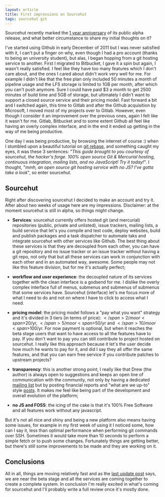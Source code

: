 ```yaml
---
layout: article
title: First impressions on Sourcehut
tags: sourcehut git
---
```


Sourcehut recently marked the [1 year anniversary](https://sourcehut.org/blog/2019-11-15-sourcehut-1-year-alpha/) of
its public alpha release, and what better circumstance to share my initial thoughts on it?

I've started using Github in early December of 2011 but I was never satisfied with it, I can't put a finger on why,
even though I had a pro account (thanks to being an university student), but alas, I began hopping from a git hosting 
service to another. First I migrated to Bitbucket, I gave it a spin but again, I wasn't really satisfied. I feel like
they have too many features which I don't care about, and the ones I cared about didn't work very well for me. For 
example I didn't like that the free plan only included 50 minutes a month of pipeline usage and the LFS storage is 
limited to 1GB per month, after which you can't push anymore. Sure I could have paid <span>$</span>3 a month to get 
2500 minutes of build time and 5GB of storage, but ultimately I didn't want to support a closed source service and 
their pricing model. Fast forward a bit and I switched again, this time to Gitlab and after the Github acquisition by 
Microsoft, I moved most of my projects over to Gitlab. However, even though I consider it an improvement over the 
previous ones, again I felt like it wasn't for me. Gitlab, Bitbucket and to some extent Github all feel like having an
overly complex interface, and in the end it ended up getting in the way of me being productive.

One day I was being productive, by browsing the internet of course :) when I stumbled upon a beautiful tutorial on [git
rebase](https://git-rebase.io/), and something caught my eyes, it was these 3 sentences: "_This guide brought to you 
courtesy of sourcehut, the hacker's forge. 100% open source Git & Mercurial hosting, continuous integration, mailing 
lists, and no JavaScript! Try it today!_". I thought, "_mmh, an open source git hosting service with no JS? I've gotta
take a look_", so enter sourcehut.

## Sourcehut
Right after discovering sourcehut I decided to make an account and try it. After about two weeks of usage here are my
impressions. Disclaimer: at the moment sourcehut is still in alpha, so things might change.

- **Services**: sourcehut currently offers hosted git (and mercurial) repositories (public, private and unlisted), 
issue trackers, mailing lists, a build service that let's you compile and test code, deploy websites, build and 
publish packages and a task dispatcher to automate taks and integrate sourcehut with other services like Github. 
The best thing about these services is that they are decoupled from each other, you can have a git repository and no issue
tracker or an issue tracker without having a git repo, not only that but all these services can work in conjunction
with each other and in an automated way, awesome. Some people may not like this feature division, but for me it's actually
perfect;

- **workflow and user experience**: the decoupled nature of its services together with the clean interface is a godsend
for me. I dislike the overly complex interface full of menus, submenus and submenus of submenus that some services have.
Sourcehut (interface) let's me focus more of what I need to do and not on where I have to click to access what I need.

- **pricing model**: the pricing model follows a "pay what you want" strategy and it's divided in 3 tiers (in terms of
price): <span>$</span>2/mo or <span>$</span>20/yr, <span>$</span>5/mo or <span>$</span>50/yr and <span>$</span>10/mo or
<span>$</span>100/yr. For now payment is optional, but when it reaches the beta stage users that want to have access to
all the features have to pay. If you don't want to pay you can still contribute to project hosted on sourcehut. I 
really like this approach because it let's the user decide how much he wants to pay for it, and did I say they all 
offer the same features, and that you can earn free service if you contribute patches to upstream projects? 

- **transparency**: this is another strong point, I really like that Drew (the author) is always open to suggestions
and keeps an open line of communication with the community, not only by having a dedicated [mailing
list](https://lists.sr.ht/~sircmpwn/sr.ht-discuss) but by posting financial reports and "what are we up-to" style 
[posts](https://sourcehut.org/blog/). It makes me feel like being part of the development and overall evolution of the 
platform;

- **no JS and FOSS**: the icing of the cake is that it's 100% Free Software and all features work without any javascript.

But it's not all nice and shiny and being a new platform also means having some issues, for example in my first week of
using it I noticed some, how can I say it, less than optimal performance when performing git commands over SSH.
Sometimes it would take more than 10 seconds to perform a simple fetch or to push some changes. Fortunately things are
getting better, but there's still some improvements to be made and they are working on it.

## Conclusions

All in all, things are moving relatively fast and as the 
[last update post](https://sourcehut.org/blog/2019-11-15-sourcehut-1-year-alpha/) says, we are near the beta stage and 
all the services are coming together to create a complete system. In conclusion I'm really excited in what's coming for
sourcehut and I'll probably write a full review once it's mostly done.
